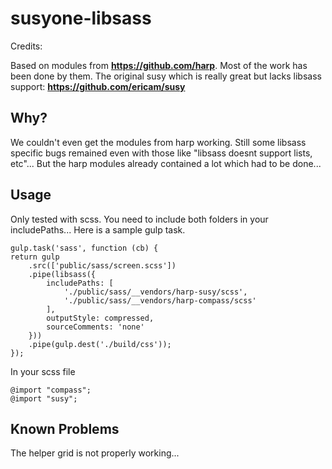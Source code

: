 susyone-libsass
===============

Credits:

Based on modules from **https://github.com/harp**. Most of the work has been done by them.
The original susy which is really great but lacks libsass support: **https://github.com/ericam/susy**


## Why?
We couldn't even get the modules from harp working. Still some libsass specific bugs remained even with those like "libsass doesnt support lists, etc"... But the harp modules already contained a lot which had to be done...

## Usage
Only tested with scss. You need to include both folders in your includePaths... Here is a sample gulp task.



	gulp.task('sass', function (cb) {
    return gulp
        .src(['public/sass/screen.scss'])
        .pipe(libsass({
            includePaths: [
                './public/sass/__vendors/harp-susy/scss',
                './public/sass/__vendors/harp-compass/scss'
            ],
            outputStyle: compressed,
            sourceComments: 'none'
        }))
        .pipe(gulp.dest('./build/css'));
	});

In your scss file
	
	@import "compass";
	@import "susy";


## Known Problems
The helper grid is not properly working...

